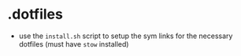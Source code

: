 # .dotfiles

- use the `install.sh` script to setup the sym links for the necessary dotfiles (must have `stow` installed)
